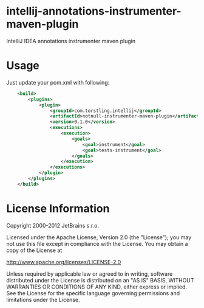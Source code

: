 intellij-annotations-instrumenter-maven-plugin
==============================================

IntelliJ IDEA annotations instrumenter maven plugin

Usage
==============================================
Just update your pom.xml with following: 
```xml
    <build>
        <plugins>
            <plugin>
                <groupId>com.torstling.intellij</groupId>
                <artifactId>notnull-instrumenter-maven-plugin</artifactId>
                <version>0.1.0</version>
                <executions>
                    <execution>
                        <goals>
                            <goal>instrument</goal>
                            <goal>tests-instrument</goal>
                        </goals>
                    </execution>
                </executions>
            </plugin>
        </plugins>
    </build>
```

License Information
==============================================
Copyright 2000-2012 JetBrains s.r.o.

Licensed under the Apache License, Version 2.0 (the "License");
you may not use this file except in compliance with the License.
You may obtain a copy of the License at

http://www.apache.org/licenses/LICENSE-2.0

Unless required by applicable law or agreed to in writing, software
distributed under the License is distributed on an "AS IS" BASIS,
WITHOUT WARRANTIES OR CONDITIONS OF ANY KIND, either express or implied.
See the License for the specific language governing permissions and
limitations under the License.